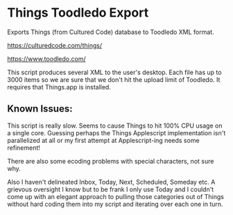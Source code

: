# Things Toodledo Export
Exports Things (from Cultured Code) database to Toodledo XML format.

https://culturedcode.com/things/

https://www.toodledo.com/

This script produces several XML to the user's desktop. Each file has up to 3000 items so we are sure that we don't hit the upload limit of Toodledo.
It requires that Things.app is installed.

## Known Issues:
This script is really slow. Seems to cause Things to hit 100% CPU usage on a single core.
Guessing perhaps the Things Applescript implementation isn't parallelized at all or my first attempt at Applescript-ing needs some refinement!

There are also some ecoding problems with special characters, not sure why.

Also I haven't delineated Inbox, Today, Next, Scheduled, Someday etc. A grievous oversight I know but to be frank I only use Today and I couldn't come up with an elegant approach to pulling those categories out of Things without hard coding them into my script and iterating over each one in turn.
